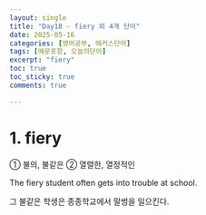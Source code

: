 ```yaml
---
layout: single
title: "Day18 - fiery 외 4개 단어"
date: 2025-05-16
categories: [영어공부, 해커스단어]
tags: [예문포함, 오늘의단어]
excerpt: "fiery"
toc: true
toc_sticky: true
comments: true

---
```


# 1. fiery
① 불의, 불같은 ② 열렬한, 열정적인

The fiery student often gets into trouble at school.

그 불같은 학생은 종종학교에서 말썽을 일으킨다.